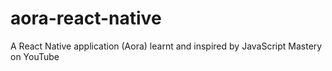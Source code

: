 # aora-react-native
A React Native application (Aora) learnt and inspired by JavaScript Mastery on YouTube
